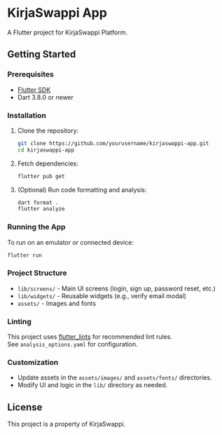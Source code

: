 # KirjaSwappi App

A Flutter project for KirjaSwappi Platform.

## Getting Started

### Prerequisites

- [Flutter SDK](https://flutter.dev/docs/get-started/install)
- Dart 3.8.0 or newer

### Installation

1. Clone the repository:
   ```sh
   git clone https://github.com/yourusername/kirjaswappi-app.git
   cd kirjaswappi-app
   ```

2. Fetch dependencies:
   ```sh
   flutter pub get
   ```

3. (Optional) Run code formatting and analysis:
   ```sh
   dart format .
   flutter analyze
   ```

### Running the App

To run on an emulator or connected device:
```sh
flutter run
```

### Project Structure

- `lib/screens/` - Main UI screens (login, sign up, password reset, etc.)
- `lib/widgets/` - Reusable widgets (e.g., verify email modal)
- `assets/` - Images and fonts

### Linting

This project uses [flutter_lints](https://pub.dev/packages/flutter_lints) for recommended lint rules.  
See `analysis_options.yaml` for configuration.

### Customization

- Update assets in the `assets/images/` and `assets/fonts/` directories.
- Modify UI and logic in the `lib/` directory as needed.

## License

This project is a property of KirjaSwappi.
